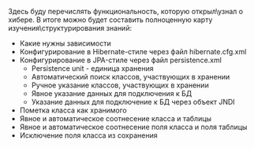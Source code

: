 Здесь буду перечислять функциональность, которую открыл\узнал о хибере. В итоге можно будет составить полноценную карту изучения\структурирования знаний:



* Какие нужны зависимости
* Конфигурирование в Hibernate-стиле через файл hibernate.cfg.xml
* Конфигурирование в JPA-стиле через файл persistence.xml
  * Persistence unit - единица хранения
  * Автоматический поиск классов, участвующих в хранении
  * Ручное указание классов, участвующих в хранении
  * Явное указание данных для подключения к БД
  * Указание данных для подключение к БД через объект JNDI
* Пометка класса как хранимого
* Явное и автоматическое соотнесение класса и таблицы
* Явное и автоматическое соотнесение поля класса и поля таблицы
* Исключение поля класса из сохранения

